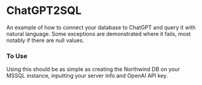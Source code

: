 # ChatGPT2SQL
An example of how to connect your database to ChatGPT and query it with natural language. Some exceptions are demonstrated where it fails, 
most notably if there are null values. 

### To Use
Using this should be as simple as creating the Northwind DB on your MSSQL instance, inputting your server info and OpenAI API key.
